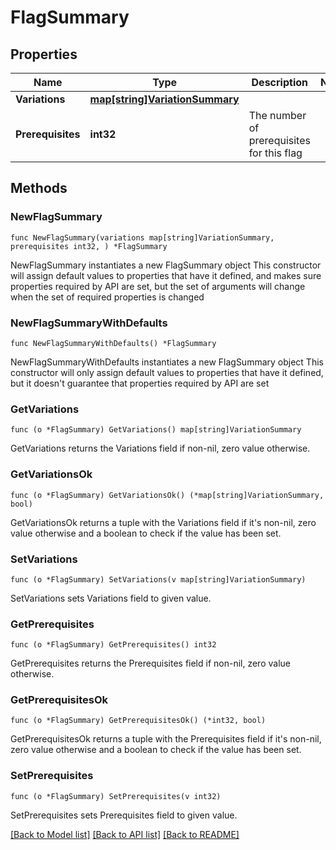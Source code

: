 # FlagSummary

## Properties

Name | Type | Description | Notes
------------ | ------------- | ------------- | -------------
**Variations** | [**map[string]VariationSummary**](VariationSummary.md) |  | 
**Prerequisites** | **int32** | The number of prerequisites for this flag | 

## Methods

### NewFlagSummary

`func NewFlagSummary(variations map[string]VariationSummary, prerequisites int32, ) *FlagSummary`

NewFlagSummary instantiates a new FlagSummary object
This constructor will assign default values to properties that have it defined,
and makes sure properties required by API are set, but the set of arguments
will change when the set of required properties is changed

### NewFlagSummaryWithDefaults

`func NewFlagSummaryWithDefaults() *FlagSummary`

NewFlagSummaryWithDefaults instantiates a new FlagSummary object
This constructor will only assign default values to properties that have it defined,
but it doesn't guarantee that properties required by API are set

### GetVariations

`func (o *FlagSummary) GetVariations() map[string]VariationSummary`

GetVariations returns the Variations field if non-nil, zero value otherwise.

### GetVariationsOk

`func (o *FlagSummary) GetVariationsOk() (*map[string]VariationSummary, bool)`

GetVariationsOk returns a tuple with the Variations field if it's non-nil, zero value otherwise
and a boolean to check if the value has been set.

### SetVariations

`func (o *FlagSummary) SetVariations(v map[string]VariationSummary)`

SetVariations sets Variations field to given value.


### GetPrerequisites

`func (o *FlagSummary) GetPrerequisites() int32`

GetPrerequisites returns the Prerequisites field if non-nil, zero value otherwise.

### GetPrerequisitesOk

`func (o *FlagSummary) GetPrerequisitesOk() (*int32, bool)`

GetPrerequisitesOk returns a tuple with the Prerequisites field if it's non-nil, zero value otherwise
and a boolean to check if the value has been set.

### SetPrerequisites

`func (o *FlagSummary) SetPrerequisites(v int32)`

SetPrerequisites sets Prerequisites field to given value.



[[Back to Model list]](../README.md#documentation-for-models) [[Back to API list]](../README.md#documentation-for-api-endpoints) [[Back to README]](../README.md)


